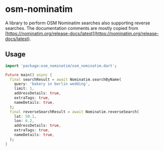 # osm-nominatim

A library to perform OSM Nominatim searches also supporting reverse searches.
The documentation comments are mostly copied from [https://nominatim.org/release-docs/latest](https://nominatim.org/release-docs/latest).

## Usage

```dart
import 'package:osm_nominatim/osm_nominatim.dart';

Future main() async {
  final searchResult = await Nominatim.searchByName(
    query: 'bakery in berlin wedding',
    limit: 1,
    addressDetails: true,
    extraTags: true,
    nameDetails: true,
  );
  final reverseSearchResult = await Nominatim.reverseSearch(
    lat: 50.1,
    lon: 6.2,
    addressDetails: true,
    extraTags: true,
    nameDetails: true,
  );
}
```
